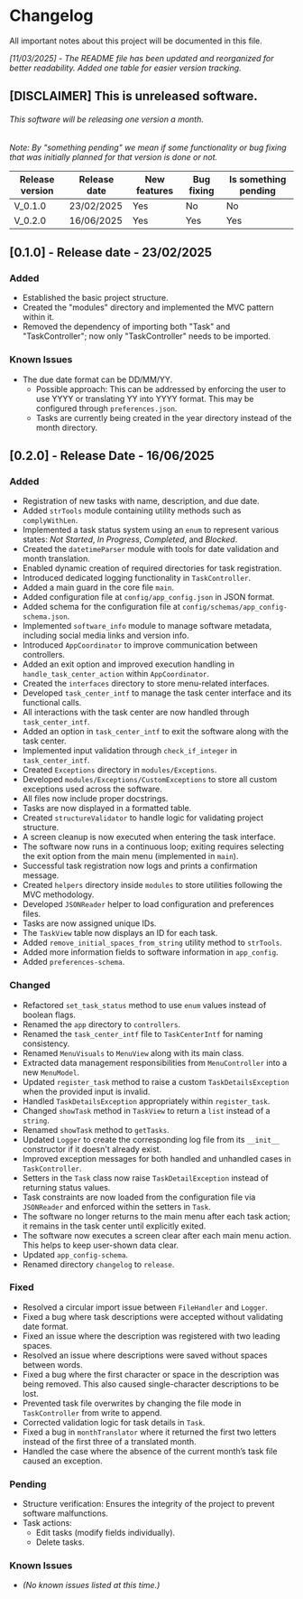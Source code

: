 # Changelog

All important notes about this project will be documented in this file.

*[11/03/2025] - The README file has been updated and reorganized for better readability. Added one table for easier version tracking.*

## [DISCLAIMER] This is unreleased software.
###### This software will be releasing one version a month.

*Note: By "something pending" we mean if some functionality or bug fixing that was initially planned for that version is done or not.*

| **Release version** | **Release date** | **New features** | **Bug fixing** | **Is something pending**
|---------------------|------------------|------------------|-----------------|-----------------|
| V_0.1.0| 23/02/2025| Yes| No| No|
| V_0.2.0| 16/06/2025| Yes| Yes| Yes|

## [0.1.0] - Release date - 23/02/2025

### Added
- Established the basic project structure.
- Created the "modules" directory and implemented the MVC pattern within it.
- Removed the dependency of importing both "Task" and "TaskController"; now only "TaskController" needs to be imported.

### Known Issues
- The due date format can be DD/MM/YY.
    - Possible approach: This can be addressed by enforcing the user to use YYYY or translating YY into YYYY format. This may be configured through `preferences.json`.
    - Tasks are currently being created in the year directory instead of the month directory.

## [0.2.0] - Release Date - 16/06/2025

### Added
- Registration of new tasks with name, description, and due date.
- Added `strTools` module containing utility methods such as `complyWithLen`.
- Implemented a task status system using an `enum` to represent various states: *Not Started*, *In Progress*, *Completed*, and *Blocked*.
- Created the `datetimeParser` module with tools for date validation and month translation.
- Enabled dynamic creation of required directories for task registration.
- Introduced dedicated logging functionality in `TaskController`.
- Added a main guard in the core file `main`.
- Added configuration file at `config/app_config.json` in JSON format.
- Added schema for the configuration file at `config/schemas/app_config-schema.json`.
- Implemented `software_info` module to manage software metadata, including social media links and version info.
- Introduced `AppCoordinator` to improve communication between controllers.
- Added an exit option and improved execution handling in `handle_task_center_action` within `AppCoordinator`.
- Created the `interfaces` directory to store menu-related interfaces.
- Developed `task_center_intf` to manage the task center interface and its functional calls.
- All interactions with the task center are now handled through `task_center_intf`.
- Added an option in `task_center_intf` to exit the software along with the task center.
- Implemented input validation through `check_if_integer` in `task_center_intf`.
- Created `Exceptions` directory in `modules/Exceptions`.
- Developed `modules/Exceptions/CustomExceptions` to store all custom exceptions used across the software.
- All files now include proper docstrings.
- Tasks are now displayed in a formatted table.
- Created `structureValidator` to handle logic for validating project structure.
- A screen cleanup is now executed when entering the task interface.
- The software now runs in a continuous loop; exiting requires selecting the exit option from the main menu (implemented in `main`).
- Successful task registration now logs and prints a confirmation message.
- Created `helpers` directory inside `modules` to store utilities following the MVC methodology.
- Developed `JSONReader` helper to load configuration and preferences files.
- Tasks are now assigned unique IDs.
- The `TaskView` table now displays an ID for each task.
- Added `remove_initial_spaces_from_string` utility method to `strTools`.
- Added more information fields to software information in `app_config`.
- Added `preferences-schema`.

### Changed
- Refactored `set_task_status` method to use `enum` values instead of boolean flags.
- Renamed the `app` directory to `controllers`.
- Renamed the `task_center_intf` file to `TaskCenterIntf` for naming consistency.
- Renamed `MenuVisuals` to `MenuView` along with its main class.
- Extracted data management responsibilities from `MenuController` into a new `MenuModel`.
- Updated `register_task` method to raise a custom `TaskDetailsException` when the provided input is invalid.
- Handled `TaskDetailsException` appropriately within `register_task`.
- Changed `showTask` method in `TaskView` to return a `list` instead of a `string`.
- Renamed `showTask` method to `getTasks`.
- Updated `Logger` to create the corresponding log file from its `__init__` constructor if it doesn't already exist.
- Improved exception messages for both handled and unhandled cases in `TaskController`.
- Setters in the `Task` class now raise `TaskDetailException` instead of returning status values.
- Task constraints are now loaded from the configuration file via `JSONReader` and enforced within the setters in `Task`.
- The software no longer returns to the main menu after each task action; it remains in the task center until explicitly exited.
- The software now executes a screen clear after each main menu action. This helps to keep user-shown data clear.
- Updated `app_config-schema`.
- Renamed directory `changelog` to `release`.

### Fixed
- Resolved a circular import issue between `FileHandler` and `Logger`.
- Fixed a bug where task descriptions were accepted without validating date format.
- Fixed an issue where the description was registered with two leading spaces.
- Resolved an issue where descriptions were saved without spaces between words.
- Fixed a bug where the first character or space in the description was being removed. This also caused single-character descriptions to be lost.
- Prevented task file overwrites by changing the file mode in `TaskController` from write to append.
- Corrected validation logic for task details in `Task`.
- Fixed a bug in `monthTranslator` where it returned the first two letters instead of the first three of a translated month.
- Handled the case where the absence of the current month’s task file caused an exception.

### Pending
- Structure verification: Ensures the integrity of the project to prevent software malfunctions.
- Task actions:
    - Edit tasks (modify fields individually).
    - Delete tasks.

### Known Issues
- *(No known issues listed at this time.)*
